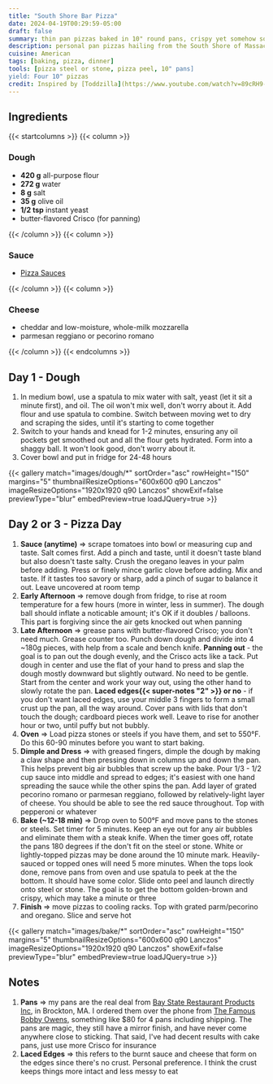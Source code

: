 ```yaml
---
title: "South Shore Bar Pizza"
date: 2024-04-19T00:29:59-05:00
draft: false
summary: thin pan pizzas baked in 10" round pans, crispy yet somehow soft.  It's not focaccia, it's not thin-crust, it's its own thing - it's South Shore Bar Pizza
description: personal pan pizzas hailing from the South Shore of Massachusetts.  It wins the Most Addictive award, congrats bar pizza
cuisine: American
tags: [baking, pizza, dinner]
tools: [pizza steel or stone, pizza peel, 10" pans]
yield: Four 10" pizzas
credit: Inspired by [Toddzilla](https://www.youtube.com/watch?v=89cRH9-12gU)
---
```


## Ingredients

{{< startcolumns >}}
{{< column >}}

### Dough

* **420 g** all-purpose flour
* **272 g** water
* **8 g** salt
* **35 g** olive oil
* **1/2 tsp** instant yeast
* butter-flavored Crisco (for panning)

{{< /column >}}
{{< column >}}

### Sauce

* [Pizza Sauces](recipes/pizza-sauce)

{{< /column >}}
{{< column >}}

### Cheese

* cheddar and low-moisture, whole-milk mozzarella
* parmesan reggiano or pecorino romano

{{< /column >}}
{{< endcolumns >}}

## Day 1 - Dough

1. In medium bowl, use a spatula to mix water with salt, yeast (let it sit a minute first), and oil.  The oil won't mix well, don't worry about it.  Add flour and use spatula to combine.  Switch between moving wet to dry and scraping the sides, until it's starting to come together
2. Switch to your hands and knead for 1-2 minutes, ensuring any oil pockets get smoothed out and all the flour gets hydrated.  Form into a shaggy ball. It won't look good, don't worry about it.
3. Cover bowl and put in fridge for 24-48 hours

{{< gallery match="images/dough/*" sortOrder="asc" rowHeight="150" margins="5" thumbnailResizeOptions="600x600 q90 Lanczos" imageResizeOptions="1920x1920 q90 Lanczos" showExif=false previewType="blur" embedPreview=true loadJQuery=true >}}

## Day 2 or 3 - Pizza Day

1. **Sauce (anytime)** => scrape tomatoes into bowl or measuring cup and taste.  Salt comes first.  Add a pinch and taste, until it doesn't taste bland but also doesn't taste salty.  Crush the oregano leaves in your palm before adding.  Press or finely mince garlic clove before adding.  Mix and taste.  If it tastes too savory or sharp, add a pinch of sugar to balance it out.  Leave uncovered at room temp
2. **Early Afternoon** => remove dough from fridge, to rise at room temperature for a few hours (more in winter, less in summer).  The dough ball should inflate a noticable amount; it's OK if it doubles / balloons.  This part is forgiving since the air gets knocked out when panning
3. **Late Afternoon** => grease pans with butter-flavored Crisco; you don't need much.  Grease counter too.  Punch down dough and divide into 4 ~180g pieces, with help from a scale and bench knife.  **Panning out** - the goal is to pan out the dough evenly, and the Crisco acts like a tack.  Put dough in center and use the flat of your hand to press and slap the dough mostly downward but slightly outward.  No need to be gentle.  Start from the center and work your way out, using the other hand to slowly rotate the pan.   **Laced edges{{< super-notes "2" >}} or no** - if you don't want laced edges, use your middle 3 fingers to form a small crust up the pan, all the way around.  Cover pans with lids that don't touch the dough; cardboard pieces work well.  Leave to rise for another hour or two, until puffy but not bubbly.
4. **Oven** => Load pizza stones or steels if you have them, and set to 550°F.  Do this 60-90 minutes before you want to start baking.
5. **Dimple and Dress** => with greased fingers, dimple the dough by making a claw shape and then pressing down in columns up and down the pan.  This helps prevent big air bubbles that screw up the bake.  Pour 1/3 - 1/2 cup sauce into middle and spread to edges; it's easiest with one hand spreading the sauce while the other spins the pan.  Add layer of grated pecorino romano or parmesan reggiano, followed by relatively-light layer of cheese.  You should be able to see the red sauce throughout.  Top with pepperoni or whatever
6. **Bake (~12-18 min)** => Drop oven to 500°F and move pans to the stones or steels.  Set timer for 5 minutes.  Keep an eye out for any air bubbles and eliminate them with a steak knife. When the timer goes off, rotate the pans 180 degrees if the don't fit on the steel or stone.  White or lightly-topped pizzas may be done around the 10 minute mark.  Heavily-sauced or topped ones will need 5 more minutes.  When the tops look done, remove pans from oven and use spatula to peek at the the bottom.  It should have some color.  Slide onto peel and launch directly onto steel or stone.  The goal is to get the bottom golden-brown and crispy, which may take a minute or three
7. **Finish** => move pizzas to cooling racks.  Top with grated parm/pecorino and oregano.  Slice and serve hot

{{< gallery match="images/bake/*" sortOrder="asc" rowHeight="150" margins="5" thumbnailResizeOptions="600x600 q90 Lanczos" imageResizeOptions="1920x1920 q90 Lanczos" showExif=false previewType="blur" embedPreview=true loadJQuery=true >}}

## Notes

1. **Pans** => my pans are the real deal from [Bay State Restaurant Products Inc](https://www.facebook.com/people/Bay-State-Restaurant-Products-Inc/100063631627041/), in Brockton, MA.  I ordered them over the phone from [The Famous Bobby Owens](https://www.barstoolsports.com/blog/3372036/havent-heard-of-the-famous-bobby-owens-and-his-pizza-pans-then-this-is-a-must-read), something like $80 for 4 pans including shipping.  The pans are magic, they still have a mirror finish, and have never come anywhere close to sticking.  That said, I've had decent results with cake pans, just use more Crisco for insurance
2. **Laced Edges** => this refers to the burnt sauce and cheese that form on the edges since there's no crust.  Personal preference.  I think the crust keeps things more intact and less messy to eat
